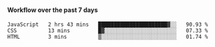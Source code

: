 #### Workflow over the past 7 days

<!--START_SECTION:waka-->

```text
JavaScript   2 hrs 43 mins   ██████████████████████▓░░   90.93 %
CSS          13 mins         █▓░░░░░░░░░░░░░░░░░░░░░░░   07.33 %
HTML         3 mins          ▒░░░░░░░░░░░░░░░░░░░░░░░░   01.74 %
```

<!--END_SECTION:waka-->
